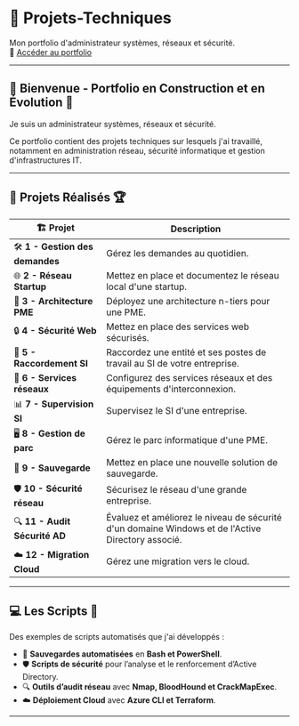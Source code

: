 # 🚀 Projets-Techniques  
Mon portfolio d'administrateur systèmes, réseaux et sécurité.  
🔗 [Accéder au portfolio](https://velvety-lolly-6d76ef.netlify.app/)  

---

## 👋 Bienvenue - Portfolio en Construction et en Évolution 🚧  
Je suis un administrateur systèmes, réseaux et sécurité.  

Ce portfolio contient des projets techniques sur lesquels j'ai travaillé, notamment en administration réseau, sécurité informatique et gestion d'infrastructures IT.  

---

## 📂 Projets Réalisés 🏆  

| 🏗️ **Projet**                                      | **Description**                                                                                         |
|----------------------------------------------------|---------------------------------------------------------------------------------------------------------|
| 🛠️ **1 - Gestion des demandes**                    | Gérez les demandes au quotidien.                                                                        |
| 🌐 **2 - Réseau Startup**                          | Mettez en place et documentez le réseau local d'une startup.                                           |
| 🏢 **3 - Architecture PME**                         | Déployez une architecture n-tiers pour une PME.                                                        |
| 🔒 **4 - Sécurité Web**                             | Mettez en place des services web sécurisés.                                                             |
| 🔗 **5 - Raccordement SI**                          | Raccordez une entité et ses postes de travail au SI de votre entreprise.                               |
| 📡 **6 - Services réseaux**                         | Configurez des services réseaux et des équipements d'interconnexion.                                   |
| 📊 **7 - Supervision SI**                           | Supervisez le SI d'une entreprise.                                                                     |
| 🖥️ **8 - Gestion de parc**                          | Gérez le parc informatique d'une PME.                                                                   |
| 💾 **9 - Sauvegarde**                                | Mettez en place une nouvelle solution de sauvegarde.                                                   |
| 🛡️ **10 - Sécurité réseau**                         | Sécurisez le réseau d'une grande entreprise.                                                           |
| 🔍 **11 - Audit Sécurité AD**                        | Évaluez et améliorez le niveau de sécurité d'un domaine Windows et de l'Active Directory associé.      |
| ☁️ **12 - Migration Cloud**                         | Gérez une migration vers le cloud.                                                                     |

---

## 💻 Les Scripts 📜  
Des exemples de scripts automatisés que j'ai développés :  
- 🔄 **Sauvegardes automatisées** en **Bash et PowerShell**.  
- 🛡️ **Scripts de sécurité** pour l’analyse et le renforcement d’Active Directory.  
- 🔍 **Outils d’audit réseau** avec **Nmap, BloodHound et CrackMapExec**.  
- ☁️ **Déploiement Cloud** avec **Azure CLI et Terraform**.  

---

